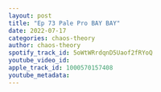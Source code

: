```yaml
---
layout: post
title: "Ep 73 Pale Pro BAY BAY"
date: 2022-07-17
categories: chaos-theory
author: chaos-theory
spotify_track_id: 5oWtWRrdqnD5Uaof2fRYoQ
youtube_video_id: 
apple_track_id: 1000570157408
youtube_metadata: 
---
```

